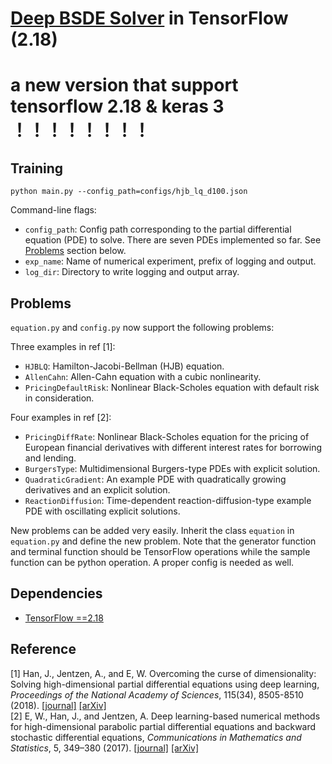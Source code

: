 # [Deep BSDE Solver](https://doi.org/10.1073/pnas.1718942115) in TensorFlow (2.18)

# a new version that support tensorflow 2.18 & keras 3 ！！！！！！！！

## Training

```
python main.py --config_path=configs/hjb_lq_d100.json
```

Command-line flags:

* `config_path`: Config path corresponding to the partial differential equation (PDE) to solve. 
There are seven PDEs implemented so far. See [Problems](#problems) section below.
* `exp_name`: Name of numerical experiment, prefix of logging and output.
* `log_dir`: Directory to write logging and output array.


## Problems

`equation.py` and `config.py` now support the following problems:

Three examples in ref [1]:
* `HJBLQ`: Hamilton-Jacobi-Bellman (HJB) equation.
* `AllenCahn`: Allen-Cahn equation with a cubic nonlinearity.
* `PricingDefaultRisk`: Nonlinear Black-Scholes equation with default risk in consideration.


Four examples in ref [2]:
* `PricingDiffRate`: Nonlinear Black-Scholes equation for the pricing of European financial derivatives
with different interest rates for borrowing and lending.
* `BurgersType`: Multidimensional Burgers-type PDEs with explicit solution.
* `QuadraticGradient`: An example PDE with quadratically growing derivatives and an explicit solution.
* `ReactionDiffusion`: Time-dependent reaction-diffusion-type example PDE with oscillating explicit solutions.


New problems can be added very easily. Inherit the class `equation`
in `equation.py` and define the new problem. Note that the generator function 
and terminal function should be TensorFlow operations while the sample function
can be python operation. A proper config is needed as well.


## Dependencies

* [TensorFlow ==2.18](https://www.tensorflow.org/)


## Reference
[1] Han, J., Jentzen, A., and E, W. Overcoming the curse of dimensionality: Solving high-dimensional partial differential equations using deep learning,
<em>Proceedings of the National Academy of Sciences</em>, 115(34), 8505-8510 (2018). [[journal]](https://doi.org/10.1073/pnas.1718942115) [[arXiv]](https://arxiv.org/abs/1707.02568) <br />
[2] E, W., Han, J., and Jentzen, A. Deep learning-based numerical methods for high-dimensional parabolic partial differential equations and backward stochastic differential equations,
<em>Communications in Mathematics and Statistics</em>, 5, 349–380 (2017). 
[[journal]](https://doi.org/10.1007/s40304-017-0117-6) [[arXiv]](https://arxiv.org/abs/1706.04702)


